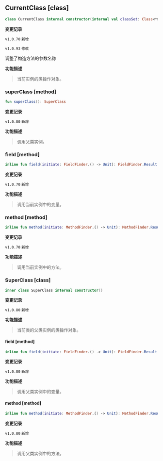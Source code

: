 ## CurrentClass [class]

```kotlin
class CurrentClass internal constructor(internal val classSet: Class<*>, internal val instance: Any)
```

**变更记录**

`v1.0.70` `新增`

`v1.0.93` `修改`

调整了构造方法的参数名称

**功能描述**

> 当前实例的类操作对象。

### superClass [method]

```kotlin
fun superClass(): SuperClass
```

**变更记录**

`v1.0.80` `新增`

**功能描述**

> 调用父类实例。

### field [method]

```kotlin
inline fun field(initiate: FieldFinder.() -> Unit): FieldFinder.Result.Instance
```

**变更记录**

`v1.0.70` `新增`

**功能描述**

> 调用当前实例中的变量。

### method [method]

```kotlin
inline fun method(initiate: MethodFinder.() -> Unit): MethodFinder.Result.Instance
```

**变更记录**

`v1.0.70` `新增`

**功能描述**

> 调用当前实例中的方法。

### SuperClass [class]

```kotlin
inner class SuperClass internal constructor()
```

**变更记录**

`v1.0.80` `新增`

**功能描述**

> 当前类的父类实例的类操作对象。

#### field [method]

```kotlin
inline fun field(initiate: FieldFinder.() -> Unit): FieldFinder.Result.Instance
```

**变更记录**

`v1.0.80` `新增`

**功能描述**

> 调用父类实例中的变量。

#### method [method]

```kotlin
inline fun method(initiate: MethodFinder.() -> Unit): MethodFinder.Result.Instance
```

**变更记录**

`v1.0.80` `新增`

**功能描述**

> 调用父类实例中的方法。
